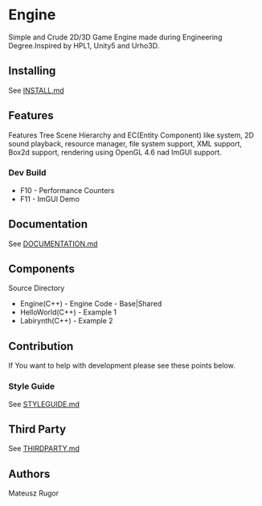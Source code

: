 # Engine 
Simple and Crude 2D/3D Game Engine made during Engineering Degree.Inspired by HPL1, Unity5 and Urho3D.
## Installing
See [INSTALL.md](INSTALL.md)
## Features
Features Tree Scene Hierarchy and EC(Entity Component) like system, 2D sound playback, resource manager, 
file system support, XML support, Box2d support, rendering using OpenGL 4.6 nad ImGUI support.
### Dev Build
 * F10 - Performance Counters
 * F11 - ImGUI Demo
## Documentation
See [DOCUMENTATION.md](DOCUMENTATION.md)
## Components
Source Directory
 * Engine(C++) - Engine Code - Base|Shared
 * HelloWorld(C++) - Example 1
 * Labirynth(C++) - Example 2
## Contribution
If You want to help with development please see these points below.
### Style Guide
See [STYLEGUIDE.md](STYLEGUIDE.md)
## Third Party
See [THIRDPARTY.md](THIRDPARTY.md)
## Authors
Mateusz Rugor